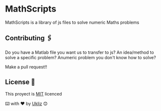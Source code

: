 # MathScripts

MathScripts is a library of js files to solve numeric Maths problems

 
## Contributing  🖇️
Do you have a Matlab file you want us to transfer to js?
An idea/method to solve a specific problem?
Anumeric problem you don't know how to solve?

Make a pull request!!

## License  📄
This proyect is [MIT](https://choosealicense.com/licenses/mit/) licenced

⌨️ with ❤️ by [Ukliz](https://github.com/Uklizdev) 😊
